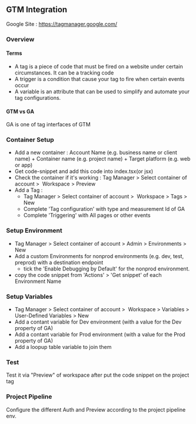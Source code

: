 ## GTM Integration
Google Site : https://tagmanager.google.com/

### Overview
#### Terms 
- A tag is a piece of code that must be fired on a website under certain circumstances. It can be a tracking code
- A trigger is a condition that cause your tag to fire when certain events occur
- A variable is an attribute that can be used to simplify and automate your tag configurations.

#### GTM vs GA
GA is one of tag interfaces of GTM

### Container Setup
- Add a new container : Account Name (e.g. business name or client name) + Container name (e.g. project name) + Target platform (e.g. web or app)
- Get code-snippet and add this code into index.tsx(or jsx)
- Check the container if it's working : Tag Manager > Select container of account >  Workspace > Preview
- Add a Tag :
  - Tag Manager > Select container of account >  Workspace > Tags > New
  - Complete 'Tag configuration' with type and measurement Id of GA
  - Complete 'Triggering' with All pages or other events

### Setup Environment
- Tag Manager > Select container of account > Admin > Environments > New
- Add a custom Environments for nonprod environments (e.g. dev, test, preprod) with a destination endpoint 
  * tick the 'Enable Debugging by Default' for the nonprod environment.
- copy the code snippet from 'Actions' > 'Get snippet' of each Environment Name
  
### Setup Variables 
- Tag Manager > Select container of account >  Workspace > Variables > User-Defined Variables > New
- Add a contant variable for Dev environment (with a value for the Dev property of GA)
- Add a contant variable for Prod environment (with a value for the Prod property of GA)
- Add a loopup table variable to join them

### Test
Test it via "Preview" of workspace after put the code snippet on the project <head> tag

### Project Pipeline
Configure the different Auth and Preview according to the project pipeline env.
